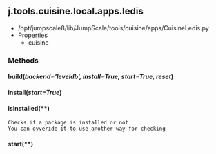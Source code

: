<!-- toc -->
## j.tools.cuisine.local.apps.ledis

- /opt/jumpscale8/lib/JumpScale/tools/cuisine/apps/CuisineLedis.py
- Properties
    - cuisine

### Methods

#### build(*backend='leveldb', install=True, start=True, reset*) 

#### install(*start=True*) 

#### isInstalled(**) 

```
Checks if a package is installed or not
You can ovveride it to use another way for checking

```

#### start(**) 

